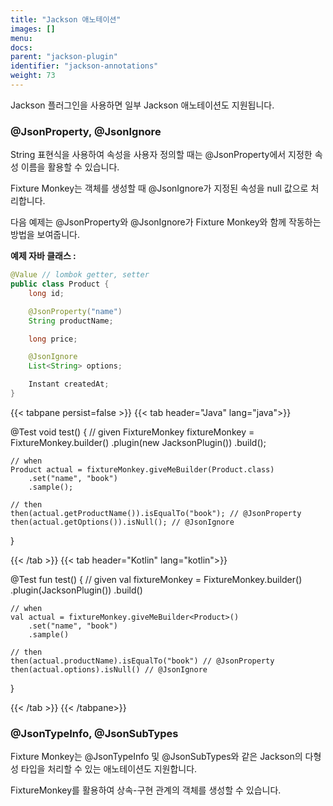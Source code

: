 ```yaml
---
title: "Jackson 애노테이션"
images: []
menu:
docs:
parent: "jackson-plugin"
identifier: "jackson-annotations"
weight: 73
---
```


Jackson 플러그인을 사용하면 일부 Jackson 애노테이션도 지원됩니다.

### @JsonProperty, @JsonIgnore

String 표현식을 사용하여 속성을 사용자 정의할 때는 @JsonProperty에서 지정한 속성 이름을 활용할 수 있습니다.

Fixture Monkey는 객체를 생성할 때 @JsonIgnore가 지정된 속성을 null 값으로 처리합니다.

다음 예제는 @JsonProperty와 @JsonIgnore가 Fixture Monkey와 함께 작동하는 방법을 보여줍니다.

**예제 자바 클래스 :**
```java
@Value // lombok getter, setter
public class Product {
    long id;

    @JsonProperty("name")
    String productName;

    long price;

    @JsonIgnore
    List<String> options;

    Instant createdAt;
}
```

{{< tabpane persist=false >}}
{{< tab header="Java" lang="java">}}

@Test
void test() {
    // given
    FixtureMonkey fixtureMonkey = FixtureMonkey.builder()
    .plugin(new JacksonPlugin())
    .build();

    // when
    Product actual = fixtureMonkey.giveMeBuilder(Product.class)
        .set("name", "book")
        .sample();

    // then
    then(actual.getProductName()).isEqualTo("book"); // @JsonProperty
    then(actual.getOptions()).isNull(); // @JsonIgnore
}

{{< /tab >}}
{{< tab header="Kotlin" lang="kotlin">}}

@Test
fun test() {
    // given
    val fixtureMonkey = FixtureMonkey.builder()
        .plugin(JacksonPlugin())
        .build()

    // when
    val actual = fixtureMonkey.giveMeBuilder<Product>()
        .set("name", "book")
        .sample()

    // then
    then(actual.productName).isEqualTo("book") // @JsonProperty
    then(actual.options).isNull() // @JsonIgnore
}

{{< /tab >}}
{{< /tabpane>}}


### @JsonTypeInfo, @JsonSubTypes
Fixture Monkey는 @JsonTypeInfo 및 @JsonSubTypes와 같은 Jackson의 다형성 타입을 처리할 수 있는 애노테이션도 지원합니다.

FixtureMonkey를 활용하여 상속-구현 관계의 객체를 생성할 수 있습니다.
